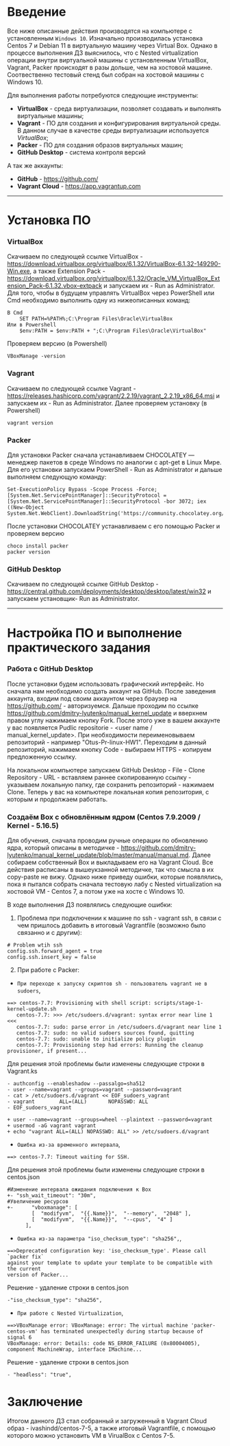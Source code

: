 # **Введение**

Все ниже описанные действия производятся на компьютере с установленным `Windows 10`. Изначально производилась установка Centos 7 и Debian 11 в виртуальную машину через Virtual Box. Однако в процессе выполнения ДЗ выяснилось, что с Nested virtualization операции внутри виртуальной машины с установленным VirtualBox, Vagrant, Packer происходят в разы дольше, чем на хостовой машине. Соотвественно тестовый стенд был собран на хостовой машины с Windows 10.

Для выполнения работы потребуются следующие инструменты:

- **VirtualBox** - среда виртуализации, позволяет создавать и выполнять виртуальные машины;
- **Vagrant** - ПО для создания и конфигурирования виртуальной среды. В данном случае в качестве среды виртуализации используется *VirtualBox*;
- **Packer** - ПО для создания образов виртуальных машин;
- **GitHub Desktop** - система контроля версий

А так же аккаунты:

- **GitHub** - https://github.com/
- **Vagrant Cloud** - https://app.vagrantup.com


---
# **Установка ПО**
### **VirtualBox**
Скачиваем по следующей ссылке VirtualBox - https://download.virtualbox.org/virtualbox/6.1.32/VirtualBox-6.1.32-149290-Win.exe, а также Extension Pack - https://download.virtualbox.org/virtualbox/6.1.32/Oracle_VM_VirtualBox_Extension_Pack-6.1.32.vbox-extpack и запускаем их - Run as Administrator. Для того, чтобы в будущем управлять VirtualBox через PowerShell или Cmd необходимо выполнить одну из нижеописанных команд:

```
В Cmd
	SET PATH=%PATH%;C:\Program Files\Oracle\VirtualBox
Или в Powershell
	$env:PATH = $env:PATH + ";C:\Program Files\Oracle\VirtualBox"
```
Проверяем версию (в Powershell)

```
VBoxManage -version
```

### **Vagrant**
Скачиваем по следующей ссылке Vagrant - https://releases.hashicorp.com/vagrant/2.2.19/vagrant_2.2.19_x86_64.msi и запускаем их - Run as Administrator. Далее проверяем установку (в Powershell)

```
vagrant version
```

### **Packer**
Для установки Packer сначала устанавливаем CHOCOLATEY — менеджер пакетов в среде Windows по аналогии с apt-get в Linux Мире. Для его установки запускаем PowerShell - Run as Administrator и дальше выполняем следующую команду:

```
Set-ExecutionPolicy Bypass -Scope Process -Force; [System.Net.ServicePointManager]::SecurityProtocol = [System.Net.ServicePointManager]::SecurityProtocol -bor 3072; iex ((New-Object System.Net.WebClient).DownloadString('https://community.chocolatey.org/install.ps1'))
```
После установки CHOCOLATEY устанавливаем с его помощью Packer и проверяем версию

```
choco install packer
packer version
```

### **GitHub Desktop**

Скачиваем по следующей ссылке GitHub Desktop -  https://central.github.com/deployments/desktop/desktop/latest/win32  и запускаем установщик- Run as Administrator.

---
# **Настройка ПО и выполнение практического задания**

### **Работа с GitHub Desktop**
После установки будем использовать графический интерфейс. Но сначала нам необходимо создать аккаунт на GitHub. После заведения аккаунта, входим под своим аккаунтом через браузер на https://github.com/ - авторизуемся. Дальше проходим по ссылке https://github.com/dmitry-lyutenko/manual_kernel_update и вверхнем правом углу нажимаем кнопку Fork. После этого уже в вашем аккаунте у вас появляется Pudlic repositorie - <user name / manual_kernel_update>. При необходимости переименовываем репозиторий - например "Otus-Pr-linux-HW1". Переходим в данный репозиторий, нажимаем кнопку Code - выбираем HTTPS - копируем предложенную ссылку.

На локальном компьютере запускаем GitHub Desktop - File - Clone Repository - URL - вставляем раннее скопированную ссылку - указываем локальную папку, где сохранить репозиторий - нажимаем Clone. Теперь у вас на компьютере локальная копия репозитория, с которым и продолжаем работать.

### **Создаём Box с обновлённым ядром (Centos 7.9.2009 / Kernel - 5.16.5)**
Для обучения, сначала проводим ручные операции по обновлению ядра, который описаны в методичке - https://github.com/dmitry-lyutenko/manual_kernel_update/blob/master/manual/manual.md. Далее собираем собственный Box и выкладываем его на Vagrant Cloud. Все действия расписаны в вышеукзанной методичке, так что смысла в их copy-paste не вижу. Однако ниже приведу ошибки, которые появлялись, пока я пытался собрать сначала тестовую лабу с Nested virtualization на хостовой VM - Centos 7, а потом уже на хосте с Windows 10.

В ходе выполнения ДЗ появлялись следующие ошибки:


1. Проблема при подключении к машине по ssh - vagrant ssh, в связи с чем пришлось добавить в итоговый Vagrantfile (возможно было связанно и с другим):

```
# Problem wtih ssh
config.ssh.forward_agent = true
config.ssh.insert_key = false
```
2. При работe c Packer:

- `При переходе к запуску скриптов sh - пользователь vagrant не в sudoers`,
```
==> centos-7.7: Provisioning with shell script: scripts/stage-1-kernel-update.sh
   centos-7.7: >>> /etc/sudoers.d/vagrant: syntax error near line 1 <<<
   centos-7.7: sudo: parse error in /etc/sudoers.d/vagrant near line 1
   centos-7.7: sudo: no valid sudoers sources found, quitting
   centos-7.7: sudo: unable to initialize policy plugin
   centos-7.7: Provisioning step had errors: Running the cleanup provisioner, if present...
```

Для решения этой проблемы были изменены следующие строки в Vagrant.ks
```
- authconfig --enableshadow --passalgo=sha512
- user --name=vagrant --groups=vagrant --password=vagrant
- cat > /etc/sudoers.d/vagrant << EOF_sudoers_vagrant
- vagrant        ALL=(ALL)       NOPASSWD: ALL
- EOF_sudoers_vagrant

+ user --name=vagrant --groups=wheel --plaintext --password=vagrant
+ usermod -aG vagrant vagrant
+ echo "vagrant ALL=(ALL) NOPASSWD: ALL" >> /etc/sudoers.d/vagrant
```

- `Ошибка из-за временного интервала`,
```
==> centos-7.7: Timeout waiting for SSH.          
```

Для решения этой проблемы были изменены следующие строки в centos.json
```
#Изменение интервала ожидания подключения к Box
+- "ssh_wait_timeout": "30m",
#Увеличение ресурсов
+-      "vboxmanage": [
        [  "modifyvm",  "{{.Name}}",  "--memory",  "2048" ],
        [  "modifyvm",  "{{.Name}}",  "--cpus",  "4" ]
      ],
```

- `Ошибка из-за параметра "iso_checksum_type": "sha256",`,
```
==>Deprecated configuration key: 'iso_checksum_type'. Please call `packer fix`
against your template to update your template to be compatible with the current
version of Packer...
```

Решение - удаление строки в centos.json
```
-"iso_checksum_type": "sha256",
```

- `При работе с Nested Virtualization`,
```
==>VBoxManage error: VBoxManage: error: The virtual machine 'packer-centos-vm' has terminated unexpectedly during startup because of signal 6
VBoxManage: error: Details: code NS_ERROR_FAILURE (0x80004005), component MachineWrap, interface IMachine...          
```

Решение - удаление строки в centos.json
```
- "headless": "true",
```

# **Заключение**

Итогом данного ДЗ стал собранный и загруженный в Vagrant Cloud образ  - ivashindd/centos-7-5, а также итоговый Vagrantfile, c помощью которого можно установить VM в VirualBox с
Centos 7-5.
